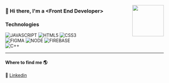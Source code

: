 <a href="https://media.giphy.com/media/RJ7b181Yjv7e1MPp8J/giphy.gif" target="blue"><img align="right" src="https://media.giphy.com/media/RJ7b181Yjv7e1MPp8J/giphy.gif" heigth="100" width="100"></a>

### 👋 Hi there, I'm a \<Front End Developer\>

<!--
**Ezritz/Ezritz** is a ✨ _special_ ✨ repository because its `README.md` (this file) appears on your GitHub profile.-->

### Technologies
![JAVASCRIPT](https://img.shields.io/badge/Javascript-ffe169?style=for-the-badge&logo=javascript&logoColor=white&labelColor=101010)
![HTML5](https://img.shields.io/badge/HTML-efebce?style=for-the-badge&logo=HTML5&logoColor=white&labelColor=101010)
![CSS3](https://img.shields.io/badge/CSS-d8a48f?style=for-the-badge&logo=CSS3&logoColor=white&labelColor=101010)</br>
![FIGMA](https://img.shields.io/badge/FIGMA-bb8588?style=for-the-badge&logo=FIGMA&logoColor=white&labelColor=101010)
![NODE](https://img.shields.io/badge/NODE-a3a380?style=for-the-badge&logo=NODE.JS&logoColor=white&labelColor=101010)
![FIREBASE](https://img.shields.io/badge/FIREBASE-fcca46?style=for-the-badge&logo=FIREBASE&logoColor=white&labelColor=101010)</br>
![C++](https://img.shields.io/badge/C++-0582ca?style=for-the-badge&logo=c%2B%2B&logoColor=white&labelColor=101010)</br>

___

#### Where to find me 🌎
💼 [Linkedin]("https://www.linkedin.com/in/lidiaedithescoto/")



